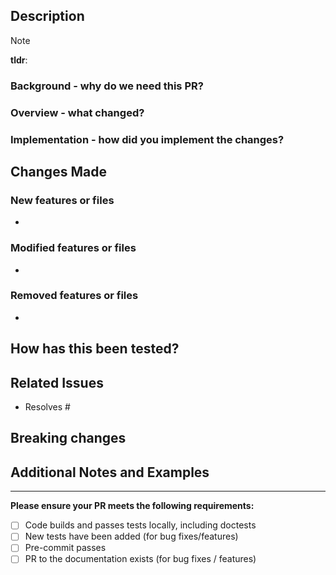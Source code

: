 ## Description

<!-- This section provides the necessary background and information for reviewers to
understand the code and have the correct mindset when examining changes. -->

> [!NOTE]  
> **tldr**: <!-- Write a one sentence summary. -->


### Background - why do we need this PR?

<!-- What problem are you solving? Describe in a few sentences the state before
this PR. Use code examples if useful. -->

### Overview - what changed?

<!-- What aspects and mechanisms of the code base changed? Describe only the general 
idea and overarching features. -->

### Implementation - how did you implement the changes?

<!-- How did you solve the issue technically? Explain why you chose this approach and 
provide code examples if applicable (e.g. change in the API for users). -->


## Changes Made

<!-- This section highlights the important features and files that reviewers should
pay attention to when reviewing. Only list important features or files, this is useful for 
reviewers to correctly assess how deeply the modifications impact the code base.

For instance:

### New features or files
- `NewClass` added to `new_file.py`
- `new_function` added to `existing_file.py`

...
-->

### New features or files

<!-- List new features or files added. -->
-

### Modified features or files

<!-- List important modified features or files. -->
-

### Removed features or files

<!-- List removed features or files. -->
-

## How has this been tested?

<!-- Describe the tests that you ran to verify your changes. This can be a short 
description of the tests added to the PR or code snippet to reproduce the change
in behaviour. -->


## Related Issues

<!-- Link to any related issues or discussions. Use keywords like "Fixes", "Resolves",
or "Closes" to link to issues automatically. -->

- Resolves #

## Breaking changes

<!-- Describe any breaking changes introduced by this PR. -->

## Additional Notes and Examples

<!-- Provide any additional information that will help reviewers understand the
changes. This can be links to documentations, forum posts, past discussions etc. -->

---

**Please ensure your PR meets the following requirements:**

- [ ] Code builds and passes tests locally, including doctests
- [ ] New tests have been added (for bug fixes/features)
- [ ] Pre-commit passes
- [ ] PR to the documentation exists (for bug fixes / features)